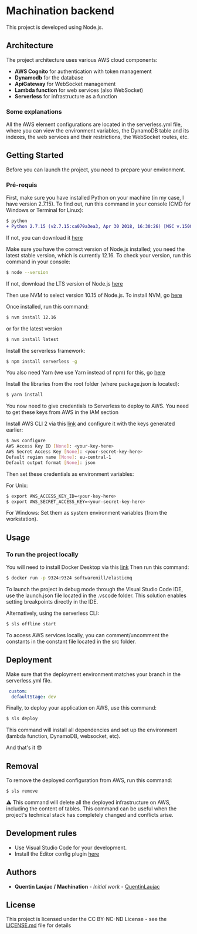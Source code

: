 # Machination backend

This project is developed using Node.js.

## Architecture

The project architecture uses various AWS cloud components:
+ **AWS Cognito** for authentication with token management
+ **Dynamodb** for the database
+ **ApiGateway** for WebSocket management
+ **Lambda function** for web services (also WebSocket)
+ **Serverless** for infrastructure as a function

### Some explanations

All the AWS element configurations are located in the serverless.yml file, where you can view the environment variables, the DynamoDB table and its indexes, the web services and their restrictions, the WebSocket routes, etc.

## Getting Started

Before you can launch the project, you need to prepare your environment.

### Pré-requis

First, make sure you have installed Python on your machine (in my case, I have version 2.7.15). To find out, run this command in your console (CMD for Windows or Terminal for Linux):

```diff
$ python
+ Python 2.7.15 (v2.7.15:ca079a3ea3, Apr 30 2018, 16:30:26) [MSC v.1500 64 bit (AMD64)] on win32
```

If not, you can download it [here](https://www.python.org/downloads/release/python-2715/)


Make sure you have the correct version of Node.js installed; you need the latest stable version, which is currently 12.16. To check your version, run this command in your console:

```sh
$ node --version
```

If not, download the LTS version of Node.js [here](https://nodejs.org/en/download/)

Then use NVM to select version 10.15 of Node.js. To install NVM, go [here](https://github.com/creationix/nvm)

Once installed, run this command:

```sh
$ nvm install 12.16
```
or for the latest version

```sh
$ nvm install latest
```

Install the serverless framework:

```sh
$ npm install serverless -g
```

You also need Yarn (we use Yarn instead of npm) for this, go [here](https://classic.yarnpkg.com/fr/docs/install/#windows-stable)

Install the libraries from the root folder (where package.json is located):

```sh
$ yarn install
```

You now need to give credentials to Serverless to deploy to AWS. You need to get these keys from AWS in the IAM section

Install AWS CLI 2 via this [link](https://docs.aws.amazon.com/fr_fr/cli/latest/userguide/install-cliv2.html) and configure it with the keys generated earlier:

```sh
$ aws configure
AWS Access Key ID [None]: <your-key-here>
AWS Secret Access Key [None]: <your-secret-key-here>
Default region name [None]: eu-central-1
Default output format [None]: json
```

Then set these credentials as environment variables: 

For Unix:
```sh
$ export AWS_ACCESS_KEY_ID=<your-key-here>
$ export AWS_SECRET_ACCESS_KEY=<your-secret-key-here>
```

For Windows:
Set them as system environment variables (from the workstation).



## Usage

### To run the project locally

You will need to install Docker Desktop via this [link](https://www.docker.com/products/docker-desktop)
Then run this command:

```sh
$ docker run -p 9324:9324 softwaremill/elasticmq
```

To launch the project in debug mode through the Visual Studio Code IDE, use the launch.json file located in the .vscode folder. This solution enables setting breakpoints directly in the IDE.

Alternatively, using the serverless CLI:

```sh
$ sls offline start
```

To access AWS services locally, you can comment/uncomment the constants in the constant file located in the src folder.

## Deployment 

Make sure that the deployment environment matches your branch in the serverless.yml file.

```yml
 custom:
  defaultStage: dev
```

Finally, to deploy your application on AWS, use this command:

```sh
$ sls deploy
```

This command will install all dependencies and set up the environment (lambda function, DynamoDB, websocket, etc).

And that's it 😎

## Removal

To remove the deployed configuration from AWS, run this command:

```sh
$ sls remove
```

⚠️  This command will delete all the deployed infrastructure on AWS, including the content of tables. This command can be useful when the project's technical stack has completely changed and conflicts arise.

## Development rules

+ Use Visual Studio Code for your development.
+ Install the Editor config plugin [here](https://marketplace.visualstudio.com/items?itemName=EditorConfig.EditorConfig)

## Authors

* **Quentin Laujac / Machination** - *Initial work* - [QuentinLaujac](https://github.com/QuentinLaujac)

## License

This project is licensed under the CC BY-NC-ND License - see the [LICENSE.md](LICENSE.md) file for details
